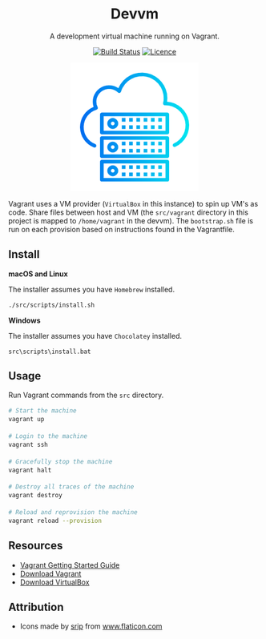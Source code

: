 <div align="center">

# Devvm

A development virtual machine running on Vagrant.

[![Build Status](https://github.com/Justintime50/devvm/workflows/build/badge.svg)](https://github.com/Justintime50/devvm/actions)
[![Licence](https://img.shields.io/github/license/justintime50/devvm)](LICENSE)

<img src="assets/showcase.png" alt="Showcase">

</div>

Vagrant uses a VM provider (`VirtualBox` in this instance) to spin up VM's as code. Share files between host and VM (the `src/vagrant` directory in this project is mapped to `/home/vagrant` in the devvm). The `bootstrap.sh` file is run on each provision based on instructions found in the Vagrantfile.

## Install

**macOS and Linux**

The installer assumes you have `Homebrew` installed.

```bash
./src/scripts/install.sh
```

**Windows**

The installer assumes you have `Chocolatey` installed.

```batch
src\scripts\install.bat
```

## Usage

Run Vagrant commands from the `src` directory.

```bash
# Start the machine
vagrant up

# Login to the machine
vagrant ssh

# Gracefully stop the machine
vagrant halt

# Destroy all traces of the machine
vagrant destroy

# Reload and reprovision the machine
vagrant reload --provision
```

## Resources

* [Vagrant Getting Started Guide](https://www.vagrantup.com/intro/getting-started)
* [Download Vagrant](https://www.vagrantup.com/downloads)
* [Download VirtualBox](https://www.virtualbox.org)

## Attribution

* Icons made by <a href="" title="srip">srip</a> from <a href="https://www.flaticon.com/" title="Flaticon">www.flaticon.com</a>
